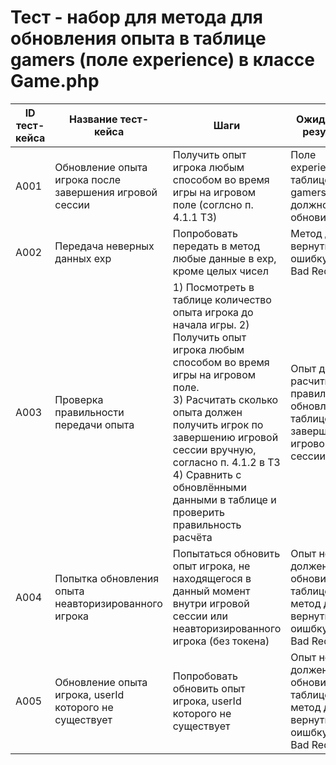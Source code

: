 # Тест - набор для метода для обновления опыта в таблице gamers (поле experience) в классе Game.php
| ID тест-кейса | Название тест-кейса | Шаги | Ожидаемый результат |
|-|-|-|-|
| A001 | Обновление опыта игрока после завершения игровой сессии |  Получить опыт игрока любым способом во время игры на игровом поле (соглсно п. 4.1.1 ТЗ) <br> |  Поле experience в таблице gamers должно обновиться  |
| A002 | Передача неверных данных exp |  Попробовать передать в метод любые данные в exp, кроме целых чисел <br> | Метод должен вернуть ошибку "400: Bad Request" |
| A003 | Проверка правильности передачи опыта | 1) Посмотреть в таблице количество опыта игрока до начала игры. 2) Получить опыт игрока любым способом во время игры на игровом поле. <br> 3) Расчитать сколько опыта должен получить игрок по завершению игровой сессии вручную, согласно п. 4.1.2 в ТЗ <br>  4) Сравнить с обновлёнными данными в таблице и проверить правильность расчёта | Опыт должен расчитываться правильно и обновляться в таблице после завершения игровой сессии |
| A004 | Попытка обновления опыта неавторизированного игрока | Попытаться обновить опыт игрока, не находящегося в данный момент внутри игровой сессии или неавторизированного игрока (без токена)  <br> | Опыт не должен обновиться в таблице, метод должен вернуть оишбку "400: Bad Request" |
| A005 | Обновление опыта игрока, userId которого не существует | Попробовать обновить опыт игрока,  userId которого не существует <br> | Опыт не должен обновиться в таблице, метод должен вернуть оишбку "400: Bad Request" |
